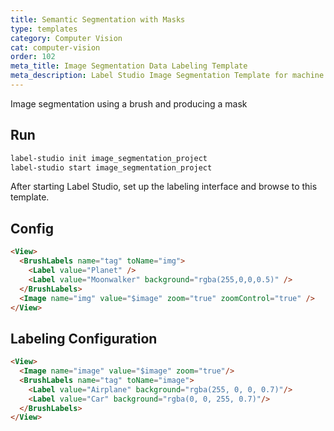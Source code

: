 ```yaml
---
title: Semantic Segmentation with Masks 
type: templates
category: Computer Vision
cat: computer-vision
order: 102
meta_title: Image Segmentation Data Labeling Template
meta_description: Label Studio Image Segmentation Template for machine learning and data science data labeling projects.
---
```


Image segmentation using a brush and producing a mask

## Run

```bash
label-studio init image_segmentation_project
label-studio start image_segmentation_project
```

After starting Label Studio, set up the labeling interface and browse to this template.

## Config 

```html
<View>
  <BrushLabels name="tag" toName="img">
    <Label value="Planet" />
    <Label value="Moonwalker" background="rgba(255,0,0,0.5)" />
  </BrushLabels>
  <Image name="img" value="$image" zoom="true" zoomControl="true" />
</View>
```

## Labeling Configuration

```html
<View>
  <Image name="image" value="$image" zoom="true"/>
  <BrushLabels name="tag" toName="image">
    <Label value="Airplane" background="rgba(255, 0, 0, 0.7)"/>
    <Label value="Car" background="rgba(0, 0, 255, 0.7)"/>
  </BrushLabels>
</View>
```